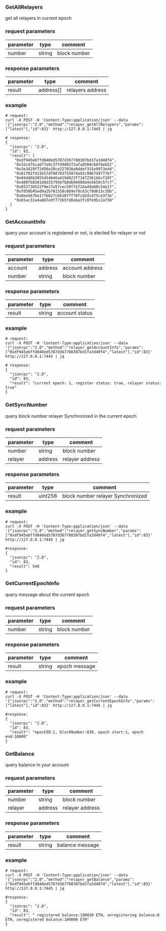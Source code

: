 ### GetAllRelayers

get all relayers in current epoch

### request parameters

| parameter | type   | comment |
| --------- | ------ | ------- |
| number    | string | block number |

### response parameters

| parameter | type   | comment |
| --------- | ------ | ------- |
| result    | address[] | relayers address |

### example

```shell
# request:
curl -X POST -H 'Content-Type:application/json' --data '{"jsonrpc":"2.0","method":"relayer_getAllRelayers","params":["latest"],"id":83}' http://127.0.0.1:7445 | jq

# response:
{
  "jsonrpc": "2.0",
  "id": 83,
  "result": [
    "0xdf945e6ffd840ed5787d367708307bd1fa3d40f4",
    "0x32cd75ca677e9c37fd989272afa8504cb8f6eb52",
    "0x3e3429f72450a39ce227026e8ddef331e9973e4d",
    "0x81f02fd21657df80783755874a92c996749777bf",
    "0x84d46b3055454646a419d023f73472561b6cf20f",
    "0x480fb8301d0d357956fb8db06988d4e5650c5fc7",
    "0x85273b522f9e17a57cec59f31f24a49a60c54e17",
    "0xf058b45ed9a2b781558c0b9ef8c63c79d615c3bb",
    "0x8ee567be17fb027cbb107ff70fc02dc475ce3f3e",
    "0xb5ac31a4a887e9f773b5fd0aba3fc0fe95c2a750"
  ]
}
```

### GetAccountInfo

query your account is registered or not, is elected for relayer or not

### request parameters

| parameter | type   | comment |
| --------- | ------ | ------- |
| account   | address| account address |
| number    | string | block number |

### response parameters

| parameter | type   | comment |
| --------- | ------ | ------- |
| result    | string | account status |

### example

```shell
# request:
curl -X POST -H 'Content-Type:application/json' --data '{"jsonrpc":"2.0","method":"relayer_getAccountInfo","params":["0xdf945e6ffd840ed5787d367708307bd1fa3d40f4","latest"],"id":83}' http://127.0.0.1:7445 | jq

# response:
{
  "jsonrpc": "2.0",
  "id": 83,
  "result": "current epoch: 1, register status: true, relayer status: true"
}
```

### GetSyncNumber

query block number relayer Synchronized in the current epoch

### request parameters

| parameter | type   | comment |
| --------- | ------ | ------- |
| number    | string | block number |
| relayer   | address | relayer address |

### response parameters

| parameter | type   | comment |
| --------- | ------ | ------- |
| result    | uint256| block number relayer Synchronized |

### example

```shell
# request:
curl -X POST -H 'Content-Type:application/json' --data '{"jsonrpc":"2.0","method":"relayer_getSyncNumber","params":["0xdf945e6ffd840ed5787d367708307bd1fa3d40f4","latest"],"id":83}' http://127.0.0.1:7445 | jq

#response:
{
  "jsonrpc": "2.0",
  "id": 83,
  "result": 540
}
```

### GetCurrentEpochInfo

query message about the current epoch

### request parameters

| parameter | type   | comment |
| --------- | ------ | ------- |
| number    | string | block number |

### response parameters

| parameter | type   | comment |
| --------- | ------ | ------- |
| result    | string | epoch message |

### example

```shell
# request:
curl -X POST -H 'Content-Type:application/json' --data '{"jsonrpc":"2.0","method":"relayer_getCurrentEpochInfo","params":["latest"],"id":83}' http://127.0.0.1:7445 | jq

#response:
{
  "jsonrpc": "2.0",
  "id": 83,
  "result": "epochID:1, blockNumber:839, epoch start:1, epoch end:10000"
}
```
### GetBalance

query balance in your account

### request parameters

| parameter | type   | comment |
| --------- | ------ | ------- |
| number    | string | block number |
| relayer   | address | relayer address |

### response parameters

| parameter | type   | comment |
| --------- | ------ | ------- |
| result    | string | balance message |

### example

```shell
# request:
curl -X POST -H 'Content-Type:application/json' --data '{"jsonrpc":"2.0","method":"relayer_getBalance","params":["0xdf945e6ffd840ed5787d367708307bd1fa3d40f4","latest"],"id":83}' http://127.0.0.1:7445 | jq

#response:
{
  "jsonrpc": "2.0",
  "id": 83,
  "result": " registered balance:100020 ETH, unregistering balance:0 ETH, unregistered balance:100000 ETH"
}
```